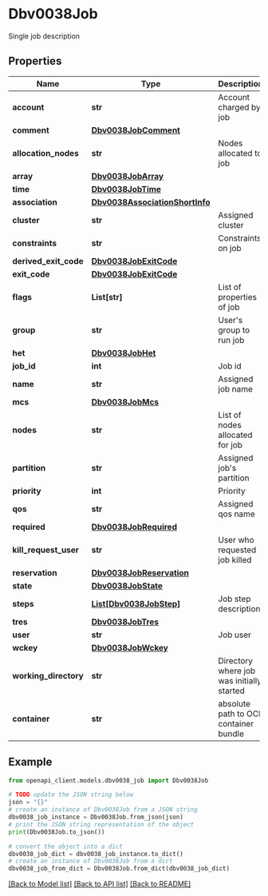 # Dbv0038Job

Single job description

## Properties

Name | Type | Description | Notes
------------ | ------------- | ------------- | -------------
**account** | **str** | Account charged by job | [optional] 
**comment** | [**Dbv0038JobComment**](Dbv0038JobComment.md) |  | [optional] 
**allocation_nodes** | **str** | Nodes allocated to job | [optional] 
**array** | [**Dbv0038JobArray**](Dbv0038JobArray.md) |  | [optional] 
**time** | [**Dbv0038JobTime**](Dbv0038JobTime.md) |  | [optional] 
**association** | [**Dbv0038AssociationShortInfo**](Dbv0038AssociationShortInfo.md) |  | [optional] 
**cluster** | **str** | Assigned cluster | [optional] 
**constraints** | **str** | Constraints on job | [optional] 
**derived_exit_code** | [**Dbv0038JobExitCode**](Dbv0038JobExitCode.md) |  | [optional] 
**exit_code** | [**Dbv0038JobExitCode**](Dbv0038JobExitCode.md) |  | [optional] 
**flags** | **List[str]** | List of properties of job | [optional] 
**group** | **str** | User&#39;s group to run job | [optional] 
**het** | [**Dbv0038JobHet**](Dbv0038JobHet.md) |  | [optional] 
**job_id** | **int** | Job id | [optional] 
**name** | **str** | Assigned job name | [optional] 
**mcs** | [**Dbv0038JobMcs**](Dbv0038JobMcs.md) |  | [optional] 
**nodes** | **str** | List of nodes allocated for job | [optional] 
**partition** | **str** | Assigned job&#39;s partition | [optional] 
**priority** | **int** | Priority | [optional] 
**qos** | **str** | Assigned qos name | [optional] 
**required** | [**Dbv0038JobRequired**](Dbv0038JobRequired.md) |  | [optional] 
**kill_request_user** | **str** | User who requested job killed | [optional] 
**reservation** | [**Dbv0038JobReservation**](Dbv0038JobReservation.md) |  | [optional] 
**state** | [**Dbv0038JobState**](Dbv0038JobState.md) |  | [optional] 
**steps** | [**List[Dbv0038JobStep]**](Dbv0038JobStep.md) | Job step description | [optional] 
**tres** | [**Dbv0038JobTres**](Dbv0038JobTres.md) |  | [optional] 
**user** | **str** | Job user | [optional] 
**wckey** | [**Dbv0038JobWckey**](Dbv0038JobWckey.md) |  | [optional] 
**working_directory** | **str** | Directory where job was initially started | [optional] 
**container** | **str** | absolute path to OCI container bundle | [optional] 

## Example

```python
from openapi_client.models.dbv0038_job import Dbv0038Job

# TODO update the JSON string below
json = "{}"
# create an instance of Dbv0038Job from a JSON string
dbv0038_job_instance = Dbv0038Job.from_json(json)
# print the JSON string representation of the object
print(Dbv0038Job.to_json())

# convert the object into a dict
dbv0038_job_dict = dbv0038_job_instance.to_dict()
# create an instance of Dbv0038Job from a dict
dbv0038_job_from_dict = Dbv0038Job.from_dict(dbv0038_job_dict)
```
[[Back to Model list]](../README.md#documentation-for-models) [[Back to API list]](../README.md#documentation-for-api-endpoints) [[Back to README]](../README.md)


